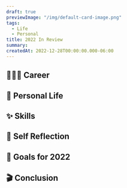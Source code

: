 ```yaml
---
draft: true
previewImage: "/img/default-card-image.png"
tags:
  - Life
  - Personal
title: 2022 In Review
summary:
createdAt: 2022-12-28T00:00:00.000-06:00
---
```


## 👨🏾‍💻 Career

## 🐜 Personal Life

## ✨ Skills

## 🧞 Self Reflection

## 🎯 Goals for 2022

## 🎬 Conclusion
